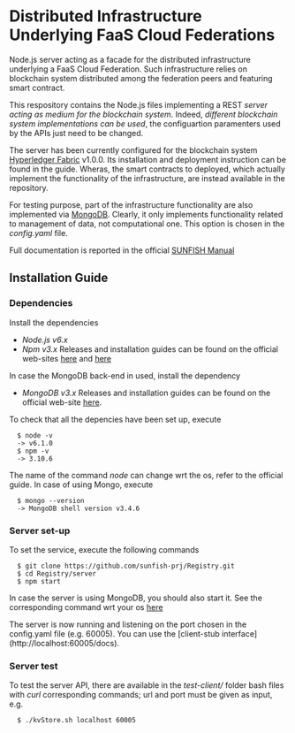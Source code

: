 # Distributed Infrastructure Underlying FaaS Cloud Federations

Node.js server acting as a facade for the distributed infrastructure underlying a FaaS Cloud Federation. Such infrastructure relies on blockchain system distributed among the federation peers and featuring smart contract. 

This respository contains the Node.js files implementing a REST *server acting as medium for the blockchain system*. Indeed, *different blockchain system implementations can be used*, the configuartion paramenters used by the APIs just need to be changed. 

The server has been currently configured for the blockchain system [Hyperledger Fabric](https://hyperledger-fabric.readthedocs.io/en/latest/) v1.0.0. Its installation and deployment instruction can be found in the guide. Wheras, the smart contracts to deployed, which actually implement the functionality of the infrastructure, are instead available in the repository. 

For testing purpose, part of the infrastructure functionality are also implemented via [MongoDB](https://www.mongodb.com/en). Clearly, it only implements functionality related to management of data, not computational one. This option is chosen in the *config.yaml* file.

Full documentation is reported in the official [SUNFISH Manual](http://sunfish-platform-docs.readthedocs.io/)

## Installation Guide

### Dependencies 

Install the dependencies 
- *Node.js v6.x*
- *Npm v3.x*
Releases and installation guides can be found on the official web-sites [here](https://nodejs.org) and [here](https://www.npmjs.com/) 

In case the MongoDB back-end in used, install the dependency
- *MongoDB v3.x* 
Releases and installation guides can be found on the official web-site [here](https://www.mongodb.com/). 

To check that all the depencies have been set up, execute
```
  $ node -v
  -> v6.1.0
  $ npm -v
  -> 3.10.6
```
The name of the command *node* can change wrt the os, refer to the official guide. In case of using Mongo, execute
```
  $ mongo --version
  -> MongoDB shell version v3.4.6
```  

### Server set-up

To set the service, execute the following commands
``` 
  $ git clone https://github.com/sunfish-prj/Registry.git
  $ cd Registry/server
  $ npm start
```
In case the server is using MongoDB, you should also start it. See the corresponding command wrt your os [here](https://docs.mongodb.com/manual/administration/install-community/)

The server is now running and listening on the port chosen in the config.yaml file (e.g. 60005). You can use the [client-stub interface] (http://localhost:60005/docs).  

### Server test

To test the server API, there are available in the *test-client/* folder bash files with *curl* corresponding commands; url and port must be given as input, e.g. 
```
  $ ./kvStore.sh localhost 60005
```


